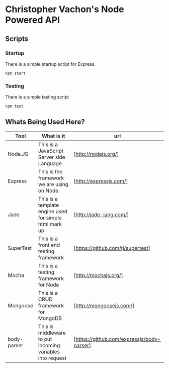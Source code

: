 Christopher Vachon's Node Powered API
=====================================

## Scripts
### Startup
There is a simple startup script for Express.
```shell
npm start
```
### Testing
There is a simple testing script
```shell
npm test
```

## Whats Being Used Here?

| Tool | What is it | url |
|------|------------|-----|
| Node.JS | This is a JavaScript Server side Language | [http://nodejs.org/] |
| Express | This is the framework we are using on Node | [http://expressjs.com/] |
| Jade | This is a template engine used for simple html mark up | [http://jade-lang.com/] |
| SuperTest | This is a front end testing framework | [https://github.com/tj/supertest] |
| Mocha | This is a testing framework for Node | [http://mochajs.org/] |
| Mongoose | This is a CRUD framework for MongoDB | [http://mongoosejs.com/] |
| body-parser | This is middleware to put incoming variables into request |  [https://github.com/expressjs/body-parser] |

